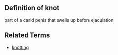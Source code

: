 ## Definition of knot

part of a canid penis that swells up before ejaculation

## Related Terms

- [knotting](/knotting)
